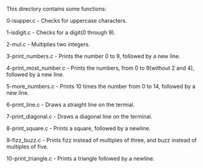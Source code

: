 This directory contains some functions:

0-isupper.c - Checks for uppercase characters.

1-isdigit.c - Checks for a digit(0 through 9).

2-mul.c - Multiplies two integers.

3-print_numbers.c - Prints the number 0 to 9, followed by a new line.

4-print_most_number.c - Prints the numbers, from 0 to 9(without 2 and 4),
    followed by a new line.

5-more_numbers.c - Prints 10 times the number from 0 to 14,
    followed by a new line.

6-print_line.c - Draws a straight line on the termial.

7-print_diagonal.c - Draws a diagonal line on the terminal.

8-print_square.c - Prints a square, followed by a newline.

9-fizz_buzz.c - Prints fizz instead of multiples of three,
    and buzz instead of multiples of five.

10-print_triangle.c - Prints a triangle followed by a newline.
